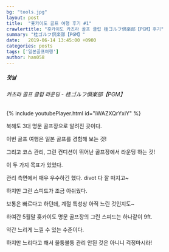 ```yaml
---
bg: "tools.jpg"
layout: post
title:  "홋카이도 골프 여행 후기 #1"
crawlertitle: "홋카이도 카츠라 골프 클럽 桂ゴルフ倶楽部【PGM】후기"
summary: "桂ゴルフ倶楽部【PGM】"
date:   2019-06-14 13:45:00 +0900
categories: posts
tags: ['일본골프여행']
author: han058
---
```

##### 첫날
###### 카츠라 골프 클럽 라운딩 - 桂ゴルフ倶楽部【PGM】
{% include youtubePlayer.html id="iWAZXQrYxiY" %}

북해도 3대 명문 골프장으로 알려진 곳이다.

이번 골프 여행은 일본 골프를 경험해 보는 것!

그리고 코스 관리, 그린 컨디션이 뛰어난 골프장에서 라운딩 하는 것!

이 두 가지 목표가 있었다.

관리 측면에서 매우 우수하긴 했다. divot 다 잘 떠지고~

하지만 그린 스피드가 조금 아쉬웠다.

보통은 빠르다고 하던데, 계절 특성상 아직 느린 것인지도~

하여간 5월말 홋카이도 명문 골프장의 그린 스피드는 하나같이 9ft.

약간 느리게 느낄 수 있는 수준이다.

하지만 느리다고 해서 울퉁불퉁 관리 안된 것은 아니니 걱정마시라!

